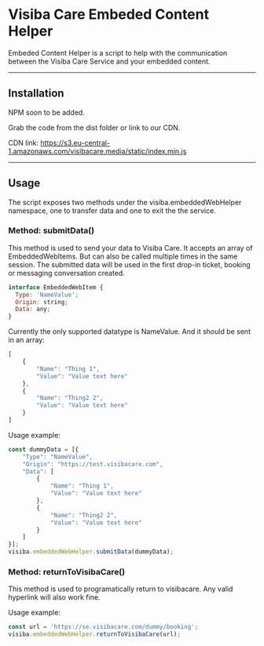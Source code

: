 # Visiba Care Embeded Content Helper
Embeded Content Helper is a script to help with the communication between the Visiba Care Service and your embedded content.

---

## Installation
NPM soon to be added.

Grab the code from the dist folder or link to our CDN.

CDN link: https://s3.eu-central-1.amazonaws.com/visibacare.media/static/index.min.js

---

## Usage
The script exposes two methods under the visiba.embeddedWebHelper namespace, one to transfer data and one to exit the the service.

### Method: submitData()

This method is used to send your data to Visiba Care. It accepts an array of EmbeddedWebItems. But can also be called multiple times in the same session. The submitted data will be used in the first drop-in ticket, booking or messaging conversation created.

```javascript
interface EmbeddedWebItem {
  Type: 'NameValue';
  Origin: string;
  Data: any;
}
```

Currently the only supported datatype is NameValue. And it should be sent in an array:
```javascript
[
    {
        "Name": "Thing 1",
        "Value": "Value text here"
    },
    {
        "Name": "Thing2 2",
        "Value": "Value text here"
    }
]
```

Usage example:
```javascript
const dummyData = [{
    "Type": "NameValue",
    "Origin": "https://test.visibacare.com",
    "Data": [
        {
            "Name": "Thing 1",
            "Value": "Value text here"
        },
        {
            "Name": "Thing2 2",
            "Value": "Value text here"
        }
    ]
}];
visiba.embeddedWebHelper.submitData(dummyData);
```

### Method: returnToVisibaCare()
This method is used to programatically return to visibacare. Any valid hyperlink will also work fine.

Usage example:
```javascript
const url = 'https://se.visibacare.com/dummy/booking';
visiba.embeddedWebHelper.returnToVisibaCare(url);
```